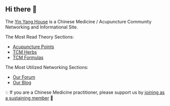 ## Hi there 👋

The [Yin Yang House](https://yinyanghouse.com/) is a Chinese Medicine / Acupuncture Community Networking and Informational Site.

The Most Read Theory Sections:
- [Acupuncture Points](https://yinyanghouse.com/theory/acupuncturepoints/locations_theory_and_clinical_applications/)
- [TCM Herbs](https://yinyanghouse.com/theory/theory/herbalmedicine/tcm_herbal_medicine_database/)
- [TCM Formulas](https://yinyanghouse.com/theory/theory/herbalmedicine/tcm-formulas/chinese-herbal-formula-database/)

The Most Utilized Networking Sections:
- [Our Forum](https://yinyanghouse.com/forum/)
- [Our Blog](https://yinyanghouse.com/blog/posts/)

:bulb: If you are a Chinese Medicine practitioner, please support us by [joining as a sustaining member](https://yinyanghouse.com/become-a-sustaining-member/) :clap:

